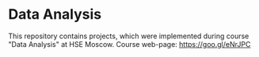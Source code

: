 # Data Analysis
This repository contains projects, which were implemented during course "Data Analysis" at HSE Moscow.
Course web-page: https://goo.gl/eNrJPC
